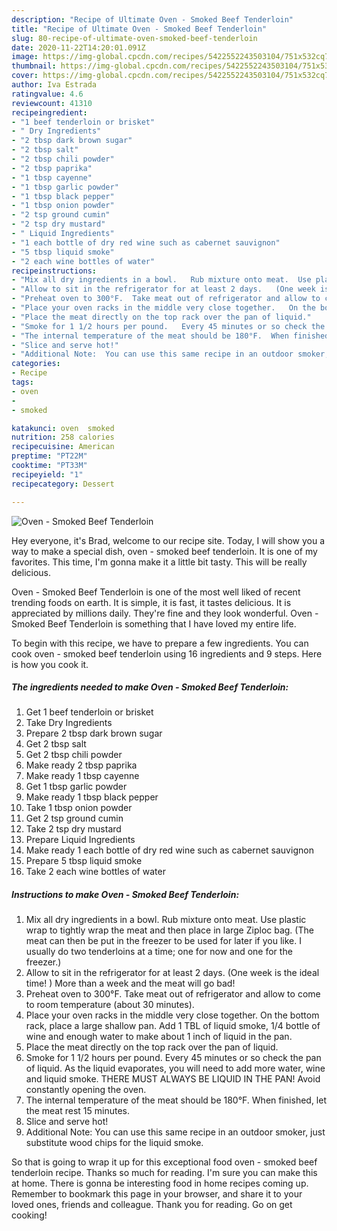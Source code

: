 ```yaml
---
description: "Recipe of Ultimate Oven - Smoked Beef Tenderloin"
title: "Recipe of Ultimate Oven - Smoked Beef Tenderloin"
slug: 80-recipe-of-ultimate-oven-smoked-beef-tenderloin
date: 2020-11-22T14:20:01.091Z
image: https://img-global.cpcdn.com/recipes/5422552243503104/751x532cq70/oven-smoked-beef-tenderloin-recipe-main-photo.jpg
thumbnail: https://img-global.cpcdn.com/recipes/5422552243503104/751x532cq70/oven-smoked-beef-tenderloin-recipe-main-photo.jpg
cover: https://img-global.cpcdn.com/recipes/5422552243503104/751x532cq70/oven-smoked-beef-tenderloin-recipe-main-photo.jpg
author: Iva Estrada
ratingvalue: 4.6
reviewcount: 41310
recipeingredient:
- "1 beef tenderloin or brisket"
- " Dry Ingredients"
- "2 tbsp dark brown sugar"
- "2 tbsp salt"
- "2 tbsp chili powder"
- "2 tbsp paprika"
- "1 tbsp cayenne"
- "1 tbsp garlic powder"
- "1 tbsp black pepper"
- "1 tbsp onion powder"
- "2 tsp ground cumin"
- "2 tsp dry mustard"
- " Liquid Ingredients"
- "1 each bottle of dry red wine such as cabernet sauvignon"
- "5 tbsp liquid smoke"
- "2 each wine bottles of water"
recipeinstructions:
- "Mix all dry ingredients in a bowl.   Rub mixture onto meat.  Use plastic wrap to tightly wrap the meat and then place in large Ziploc bag.  (The meat can then be put in the freezer to be used for later if you like.   I usually do two tenderloins at a time; one for now and one for the freezer.)"
- "Allow to sit in the refrigerator for at least 2 days.   (One week is the ideal time! )  More than a week and the meat will go bad!"
- "Preheat oven to 300°F.  Take meat out of refrigerator and allow to come to room temperature (about 30 minutes)."
- "Place your oven racks in the middle very close together.   On the bottom rack, place a large shallow pan.  Add 1 TBL of liquid smoke,  1/4 bottle of wine and enough water to make about 1 inch of liquid in the pan."
- "Place the meat directly on the top rack over the pan of liquid."
- "Smoke for 1 1/2 hours per pound.   Every 45 minutes or so check the pan of liquid.   As the liquid evaporates, you will need to add more water,  wine and liquid smoke.   THERE MUST ALWAYS BE LIQUID IN THE PAN!   Avoid constantly opening the oven."
- "The internal temperature of the meat should be 180°F.  When finished,  let the meat rest 15 minutes."
- "Slice and serve hot!"
- "Additional Note:  You can use this same recipe in an outdoor smoker, just substitute wood chips for the liquid smoke."
categories:
- Recipe
tags:
- oven
- 
- smoked

katakunci: oven  smoked 
nutrition: 258 calories
recipecuisine: American
preptime: "PT22M"
cooktime: "PT33M"
recipeyield: "1"
recipecategory: Dessert

---
```



![Oven - Smoked Beef Tenderloin](https://img-global.cpcdn.com/recipes/5422552243503104/751x532cq70/oven-smoked-beef-tenderloin-recipe-main-photo.jpg)

Hey everyone, it's Brad, welcome to our recipe site. Today, I will show you a way to make a special dish, oven - smoked beef tenderloin. It is one of my favorites. This time, I'm gonna make it a little bit tasty. This will be really delicious.



Oven - Smoked Beef Tenderloin is one of the most well liked of recent trending foods on earth. It is simple, it is fast, it tastes delicious. It is appreciated by millions daily. They're fine and they look wonderful. Oven - Smoked Beef Tenderloin is something that I have loved my entire life.


To begin with this recipe, we have to prepare a few ingredients. You can cook oven - smoked beef tenderloin using 16 ingredients and 9 steps. Here is how you cook it.

<!--inarticleads1-->

##### The ingredients needed to make Oven - Smoked Beef Tenderloin:

1. Get 1 beef tenderloin or brisket
1. Take  Dry Ingredients
1. Prepare 2 tbsp dark brown sugar
1. Get 2 tbsp salt
1. Get 2 tbsp chili powder
1. Make ready 2 tbsp paprika
1. Make ready 1 tbsp cayenne
1. Get 1 tbsp garlic powder
1. Make ready 1 tbsp black pepper
1. Take 1 tbsp onion powder
1. Get 2 tsp ground cumin
1. Take 2 tsp dry mustard
1. Prepare  Liquid Ingredients
1. Make ready 1 each bottle of dry red wine such as cabernet sauvignon
1. Prepare 5 tbsp liquid smoke
1. Take 2 each wine bottles of water




<!--inarticleads2-->

##### Instructions to make Oven - Smoked Beef Tenderloin:

1. Mix all dry ingredients in a bowl.   Rub mixture onto meat.  Use plastic wrap to tightly wrap the meat and then place in large Ziploc bag.  (The meat can then be put in the freezer to be used for later if you like.   I usually do two tenderloins at a time; one for now and one for the freezer.)
1. Allow to sit in the refrigerator for at least 2 days.   (One week is the ideal time! )  More than a week and the meat will go bad!
1. Preheat oven to 300°F.  Take meat out of refrigerator and allow to come to room temperature (about 30 minutes).
1. Place your oven racks in the middle very close together.   On the bottom rack, place a large shallow pan.  Add 1 TBL of liquid smoke,  1/4 bottle of wine and enough water to make about 1 inch of liquid in the pan.
1. Place the meat directly on the top rack over the pan of liquid.
1. Smoke for 1 1/2 hours per pound.   Every 45 minutes or so check the pan of liquid.   As the liquid evaporates, you will need to add more water,  wine and liquid smoke.   THERE MUST ALWAYS BE LIQUID IN THE PAN!   Avoid constantly opening the oven.
1. The internal temperature of the meat should be 180°F.  When finished,  let the meat rest 15 minutes.
1. Slice and serve hot!
1. Additional Note:  You can use this same recipe in an outdoor smoker, just substitute wood chips for the liquid smoke.




So that is going to wrap it up for this exceptional food oven - smoked beef tenderloin recipe. Thanks so much for reading. I'm sure you can make this at home. There is gonna be interesting food in home recipes coming up. Remember to bookmark this page in your browser, and share it to your loved ones, friends and colleague. Thank you for reading. Go on get cooking!
